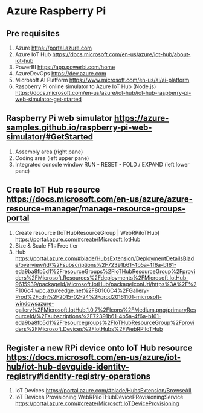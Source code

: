 # Azure Raspberry Pi

## Pre requisites

1. Azure https://portal.azure.com
2. Azure IoT Hub https://docs.microsoft.com/en-us/azure/iot-hub/about-iot-hub
2. PowerBI https://app.powerbi.com/home
3. AzureDevOps https://dev.azure.com
4. Microsoft AI Platform https://www.microsoft.com/en-us/ai/ai-platform
5. Raspberry Pi online simulator to Azure IoT Hub (Node.js) https://docs.microsoft.com/en-us/azure/iot-hub/iot-hub-raspberry-pi-web-simulator-get-started

## Raspberry Pi web simulator https://azure-samples.github.io/raspberry-pi-web-simulator/#GetStarted

1. Assembly area (right pane)
2. Coding area (left upper pane)
3. Integrated console window RUN - RESET - FOLD / EXPAND (left lower pane)

## Create IoT Hub resource https://docs.microsoft.com/en-us/azure/azure-resource-manager/manage-resource-groups-portal

1. Create resource [IoTHubResourceGroup | WebRPiIoTHub] https://portal.azure.com/#create/Microsoft.IotHub
2. Size & Scale F1 : Free tier
3. Hub https://portal.azure.com/#blade/HubsExtension/DeploymentDetailsBlade/overview/id/%2Fsubscriptions%2F72391b61-4b5a-4f6a-b161-eda9ba8fb5d1%2FresourceGroups%2FIoTHubResourceGroup%2Fproviders%2FMicrosoft.Resources%2Fdeployments%2FMicrosoft.IotHub-9615939/packageId/Microsoft.IotHub/packageIconUri/https%3A%2F%2F106c4.wpc.azureedge.net%2F80106C4%2FGallery-Prod%2Fcdn%2F2015-02-24%2Fprod20161101-microsoft-windowsazure-gallery%2FMicrosoft.IotHub.1.0.7%2FIcons%2FMedium.png/primaryResourceId/%2Fsubscriptions%2F72391b61-4b5a-4f6a-b161-eda9ba8fb5d1%2Fresourcegroups%2FIoTHubResourceGroup%2Fproviders%2FMicrosoft.Devices%2FIotHubs%2FWebRPiIoTHub

## Register a new RPi device onto IoT Hub resource https://docs.microsoft.com/en-us/azure/iot-hub/iot-hub-devguide-identity-registry#identity-registry-operations

1. IoT Devices https://portal.azure.com/#blade/HubsExtension/BrowseAll
2. IoT Devices Provisioning WebRPiIoTHubDevicePRovisioningService https://portal.azure.com/#create/Microsoft.IoTDeviceProvisioning




